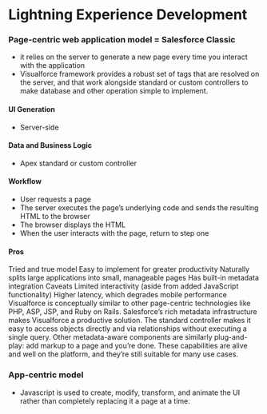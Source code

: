 # Lightning Experience Development

### Page-centric web application model = Salesforce Classic
  * it relies on the server to generate a new page every time you interact with the application
  * Visualforce framework provides a robust set of tags that are resolved on the server, and that work alongside standard or custom controllers to make database and other operation simple to implement.
  
#### UI Generation
* Server-side
#### Data and Business Logic
* Apex standard or custom controller
#### Workflow
* User requests a page
* The server executes the page’s underlying code and sends the resulting HTML to the browser
* The browser displays the HTML
* When the user interacts with the page, return to step one
#### Pros
Tried and true model
Easy to implement for greater productivity
Naturally splits large applications into small, manageable pages
Has built-in metadata integration
Caveats
Limited interactivity (aside from added JavaScript functionality)
Higher latency, which degrades mobile performance
Visualforce is conceptually similar to other page-centric technologies like PHP, ASP, JSP, and Ruby on Rails. Salesforce’s rich metadata infrastructure makes Visualforce a productive solution. The standard controller makes it easy to access objects directly and via relationships without executing a single query. Other metadata-aware components are similarly plug-and-play: add markup to a page and you’re done. These capabilities are alive and well on the platform, and they’re still suitable for many use cases.
  
### App-centric model
 * Javascript is used to create, modify, transform, and animate the UI rather than completely replacing it a page at a time.


